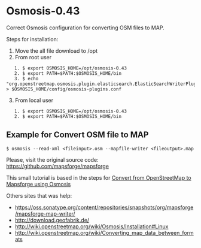 # Osmosis-0.43
Correct Osmosis configuration for converting OSM files to MAP.

Steps for installation:

1. Move the all file download to /opt
2. From root user
```
   1. $ export OSMOSIS_HOME=/opt/osmosis-0.43
   2. $ export PATH=$PATH:$OSMOSIS_HOME/bin
   3. $ echo "org.openstreetmap.osmosis.plugin.elasticsearch.ElasticSearchWriterPluginLoader" > $OSMOSIS_HOME/config/osmosis-plugins.conf
```
3. From local user
```
   1. $ export OSMOSIS_HOME=/opt/osmosis-0.43
   2. $ export PATH=$PATH:$OSMOSIS_HOME/bin
```

## Example for Convert OSM file to MAP

```
$ osmosis --read-xml <fileinput>.osm --mapfile-writer <fileoutput>.map
```


Please, visit the original source code: https://github.com/mapsforge/mapsforge

This small tutorial is based in the steps for [Convert from OpenStreetMap to Mapsforge using Osmosis](http://developer.servalproject.org/dokuwiki/doku.php?id=content:servalmaps:osmosis)

Others sites that was help:
* https://oss.sonatype.org/content/repositories/snapshots/org/mapsforge/mapsforge-map-writer/
* http://download.geofabrik.de/
* http://wiki.openstreetmap.org/wiki/Osmosis/Installation#Linux
* http://wiki.openstreetmap.org/wiki/Converting_map_data_between_formats
